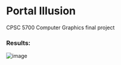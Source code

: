 # Portal Illusion

CPSC 5700 Computer Graphics final project

### Results:

![image](https://user-images.githubusercontent.com/77815463/150692254-556b770e-a716-4235-95c4-a87b581f6e0c.png)
